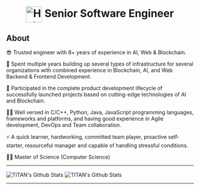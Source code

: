 <h1 align="center"><img align="center" width="43" alt="Hi there!" src="https://raw.githubusercontent.com/MartinHeinz/MartinHeinz/master/wave.gif" /> Senior Software Engineer </h1>

## About

😎 Trusted engineer with 8+ years of experience in AI, Web & Blockchain.

🔭 Spent multiple years building up several types of infrastructure for several organizations with combined experience in Blockchain, AI, and Web Backend & Frontend Development.

🚀 Participated in the complete product development lifecycle of successfully launched projects based on cutting-edge technologies of AI and Blockchain.

👨‍💻 Well versed in C/C++, Python, Java, JavaScript programming languages, frameworks and platforms,  and having good experience in Agile development, DevOps and Team collaboration.

⚡ A quick learner, hardworking, committed team player, proactive self-starter, resourceful manager and capable of handling stressful conditions.

👨‍🎓 Master of Science (Computer Science)

--- 
<!-- <img align="center" alt="TITAN's Github Stats" src="https://github-readme-stats.vercel.app/api/top-langs?username=titanrtx0714&show_icons=true&locale=en&hide_border=true&theme=dark&layout=compact" /> -->
<img align="center" alt="TITAN's Github Stats" src="https://github-readme-stats.vercel.app/api?username=titanrtx0714&show_icons=true&hide_border=true&theme=dark" />
<img align="center" alt="TITAN's Github Stats" src="https://github-readme-streak-stats.herokuapp.com/?user=titanrtx0714&hide_border=true&theme=dark" />

---
